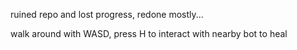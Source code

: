 ruined repo and lost progress, redone mostly...

walk around with WASD, press H to interact with nearby bot to heal
